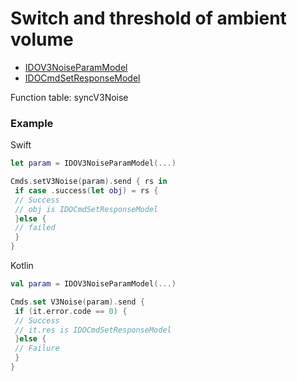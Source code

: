 # Switch and threshold of ambient volume
* [IDOV3NoiseParamModel](../model/IDOV3NoiseParamModel.md)
* [IDOCmdSetResponseModel](../model/IDOCmdSetResponseModel.md)

Function table: syncV3Noise

### Example

Swift
```swift
let param = IDOV3NoiseParamModel(...)

Cmds.setV3Noise(param).send { rs in
 if case .success(let obj) = rs {
 // Success
 // obj is IDOCmdSetResponseModel
 }else {
 // failed
 }
}
```

Kotlin
```kotlin
val param = IDOV3NoiseParamModel(...)

Cmds.set V3Noise(param).send {
 if (it.error.code == 0) {
 // Success
 // it.res is IDOCmdSetResponseModel
 }else {
 // Failure
 }
}
```
